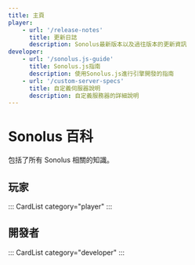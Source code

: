 ```yaml
---
title: 主頁
player:
    - url: '/release-notes'
      title: 更新日誌
      description: Sonolus最新版本以及過往版本的更新資訊
developer:
    - url: '/sonolus.js-guide'
      title: Sonolus.js指南
      description: 使用Sonolus.js進行引擎開發的指南
    - url: '/custom-server-specs'
      title: 自定義伺服器說明
      description: 自定義服務器的詳細說明
---
```


# Sonolus 百科

包括了所有 Sonolus 相關的知識。

## 玩家

::: CardList category="player" :::

## 開發者

::: CardList category="developer" :::
